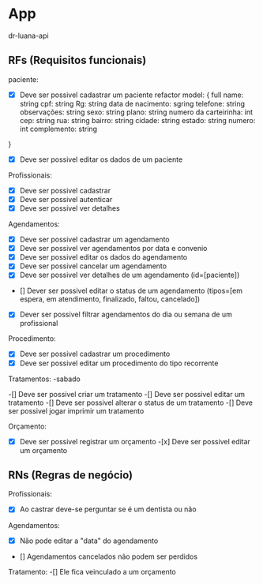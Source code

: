 # App

dr-luana-api

## RFs (Requisitos funcionais)

paciente:

- [x] Deve ser possivel cadastrar um paciente
      refactor model: {
      full name: string
      cpf: string
      Rg: string
      data de nacimento: sgring
      telefone: string
      observações: string
      sexo: string
      plano: string
      numero da carteirinha: int
      cep: string
      rua: string
      bairro: string
      cidade: string
      estado: string
      numero: int
      complemento: string

}

- [x] Deve ser possivel editar os dados de um paciente

Profissionais:

- [x] Deve ser possivel cadastrar
- [x] Deve ser possivel autenticar
- [x] Deve ser possivel ver detalhes

Agendamentos:

- [x] Deve ser possivel cadastrar um agendamento
- [x] Deve ser possivel ver agendamentos por data e convenio
- [x] Deve ser possivel editar os dados do agendamento
- [x] Deve ser possivel cancelar um agendamento
- [x] Deve ser possivel ver detalhes de um agendamento (id=[paciente])
- [] Dever ser possivel editar o status de um agendamento (tipos=[em espera, em atendimento, finalizado, faltou, cancelado])
- [x] Dever ser possivel filtrar agendamentos do dia ou semana de um profissional

Procedimento:

- [x] Deve ser possivel cadastrar um procedimento
- [x] Deve ser possivel editar um procedimento do tipo recorrente

Tratamentos: -sabado

-[] Deve ser possivel criar um tratamento
-[] Deve ser possivel editar um tratamento
-[] Deve ser possivel alterar o status de um tratamento
-[] Deve ser possivel jogar imprimir um tratamento

Orçamento:

-[x] Deve ser possivel registrar um orçamento -[x] Deve ser possivel editar um orçamento

## RNs (Regras de negócio)

Profissionais:

- [x] Ao castrar deve-se perguntar se é um dentista ou não

Agendamentos:

- [x] Não pode editar a "data" do agendamento
- [] Agendamentos cancelados não podem ser perdidos

Tratamento:
-[] Ele fica veinculado a um orçamento
